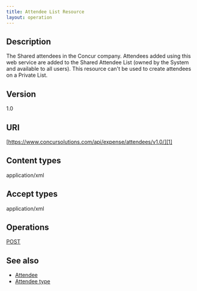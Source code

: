 ```yaml
---
title: Attendee List Resource
layout: operation
---
```


## Description
The Shared attendees in the Concur company. Attendees added using this web service are added to the Shared Attendee List (owned by the System and available to all users). This resource can't be used to create attendees on a Private List.

## Version
1.0

## URI
[https://www.concursolutions.com/api/expense/attendees/v1.0/][1]

## Content types
application/xml

## Accept types
application/xml

## Operations
[POST][2]

## See also
* [Attendee][3]
* [Attendee type][4] 


[1]: https://www.concursolutions.com/api/expense/attendees/v1.0/
[2]: https://developer.concur.com/node/591
[3]: https://developer.concur.com/node/593
[4]: https://developer.concur.com/node/375

